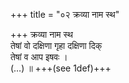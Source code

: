 +++
title = "०२ क्रव्या नाम स्थ"

+++
क्रव्या नाम स्थ  
तेषां वो दक्षिणा गृहा दक्षिणा दिक्  
तेषां व आप इषवः ।  
(…) ॥ +++(see 1def)+++